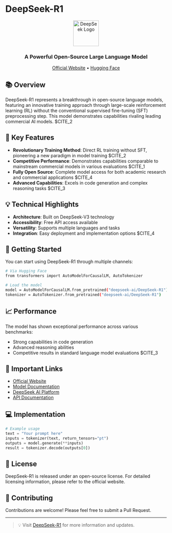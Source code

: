 # DeepSeek-R1 

<div align="center">
  <a href="https://deepseek-r1.com" target="_blank">
    <img src="https://www.deepseek.com/_next/static/media/logo.0b9c84fa.svg" alt="DeepSeek Logo" height="80"/>
  </a>
  <h3>A Powerful Open-Source Large Language Model</h3>
</div>

<p align="center">
  <a href="https://deepseek-r1.com" target="_blank">Official Website</a> •
  <a href="https://huggingface.co/deepseek-ai/DeepSeek-R1" target="_blank">Hugging Face</a>
</p>

## 📚 Overview

DeepSeek-R1 represents a breakthrough in open-source language models, featuring an innovative training approach through large-scale reinforcement learning (RL) without the conventional supervised fine-tuning (SFT) preprocessing step. This model demonstrates capabilities rivaling leading commercial AI models. $CITE_2

## 🌟 Key Features

- **Revolutionary Training Method**: Direct RL training without SFT, pioneering a new paradigm in model training $CITE_2
- **Competitive Performance**: Demonstrates capabilities comparable to mainstream commercial models in various evaluations $CITE_1
- **Fully Open Source**: Complete model access for both academic research and commercial applications $CITE_4
- **Advanced Capabilities**: Excels in code generation and complex reasoning tasks $CITE_3

## 💡 Technical Highlights

- **Architecture**: Built on DeepSeek-V3 technology
- **Accessibility**: Free API access available
- **Versatility**: Supports multiple languages and tasks
- **Integration**: Easy deployment and implementation options $CITE_4

## 🚀 Getting Started

You can start using DeepSeek-R1 through multiple channels:

```bash
# Via Hugging Face
from transformers import AutoModelForCausalLM, AutoTokenizer

# Load the model
model = AutoModelForCausalLM.from_pretrained("deepseek-ai/DeepSeek-R1")
tokenizer = AutoTokenizer.from_pretrained("deepseek-ai/DeepSeek-R1")
```

## 📈 Performance

The model has shown exceptional performance across various benchmarks:
- Strong capabilities in code generation
- Advanced reasoning abilities
- Competitive results in standard language model evaluations $CITE_3

## 🔗 Important Links

- [Official Website](https://deepseek-r1.com)
- [Model Documentation](https://huggingface.co/deepseek-ai/DeepSeek-R1)
- [DeepSeek AI Platform](https://www.deepseek.com)
- [API Documentation](https://www.deepseek.com/api)

## 💻 Implementation

```python
# Example usage
text = "Your prompt here"
inputs = tokenizer(text, return_tensors="pt")
outputs = model.generate(**inputs)
result = tokenizer.decode(outputs[0])
```

## 📝 License

DeepSeek-R1 is released under an open-source license. For detailed licensing information, please refer to the official website.

## 🤝 Contributing

Contributions are welcome! Please feel free to submit a Pull Request.

---
> 💡 Visit [DeepSeek-R1](https://deepseek-r1.com) for more information and updates.

